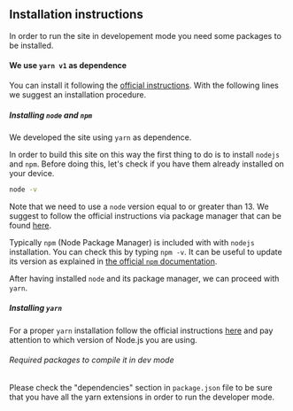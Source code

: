 ## Installation instructions

In order to run the site in developement mode you need some packages to be installed.

#### We use `yarn v1` as dependence

You can install it following the
[official instructions](https://yarnpkg.com/getting-started/install).
With the following lines we suggest an installation procedure.

##### Installing `node` and `npm`

We developed the site using `yarn` as dependence.

In order to build this site on this way the first thing to do is to install `nodejs` and
`npm`. Before doing this, let's check if you have them already installed on your device.

 ```bash
node -v
 ```

Note that we need to use a `node` version equal to or greater than 13.
We suggest to follow the official instructions via package manager that can be
found [here](https://nodejs.org/en/download/package-manager/). 

Typically `npm` (Node Package Manager) is included with with `nodejs` installation.
You can check this by typing `npm -v`. It can be useful to update its version 
as explained in [the official `npm` documentation](https://docs.npmjs.com/downloading-and-installing-node-js-and-npm).

After having installed `node` and its package manager, we can proceed with `yarn`.


##### Installing `yarn`

For a proper `yarn` installation follow the official instructions [here](https://yarnpkg.com/getting-started/install)
and pay attention to which version of Node.js you are using.

###### Required packages to compile it in dev mode

Please check the "dependencies" section in `package.json` file to be sure that you
have all the yarn extensions in order to run the developer mode.